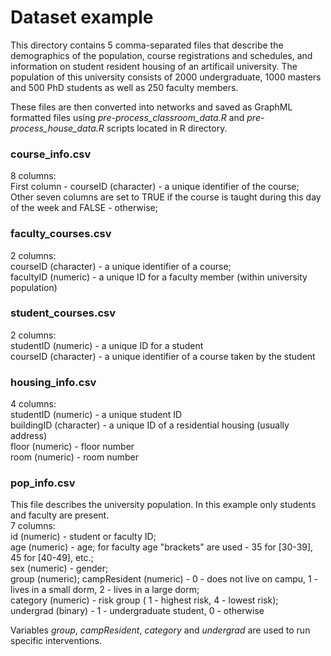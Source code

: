 # Dataset example

This directory contains 5 comma-separated files that describe the demographics of the population, course registrations and schedules, and information on student resident housing of an artificail university. The population of this university consists of 2000 undergraduate, 1000 masters and 500 PhD students as well as 250 faculty members.

These files are then converted into networks and saved as GraphML formatted files using *pre-process_classroom_data.R* and *pre-process_house_data.R* scripts located in R directory.

### course_info.csv
8 columns:<br> 
First column - courseID (character) - a unique identifier of the course;<br> 
Other seven columns  are set to TRUE if the course is taught during this day of the week and FALSE - otherwise;

### faculty_courses.csv
2 columns:<br>
courseID (character) - a unique identifier of a course;<br>
facultyID (numeric) - a unique ID for a faculty member (within university population)

### student_courses.csv
2 columns:<br>
studentID (numeric) - a unique ID for a student<br>
courseID (character) - a unique identifier of a course taken by the student

### housing_info.csv
4 columns:<br>
studentID (numeric) - a unique student ID<br>
buildingID (character) - a unique ID of a residential housing (usually address)<br>
floor (numeric) - floor number<br>
room (numeric) - room number

### pop_info.csv
This file describes the university population. In this example only students and faculty are present. <br>
7 columns:<br>
id (numeric) - student or faculty ID;<br>
age (numeric) - age; for faculty age "brackets" are used - 35 for [30-39], 45 for [40-49], etc.;<br>
sex (numeric) - gender;<br>
group (numeric);
campResident (numeric) - 0 - does not live on campu, 1 - lives in a small dorm, 2 - lives in a large dorm;<br>
category (numeric) - risk group ( 1 - highest risk, 4 - lowest risk);<br>
undergrad (binary) - 1 - undergraduate student, 0 - otherwise

Variables *group*, *campResident*, *category* and *undergrad* are used to run specific interventions.



